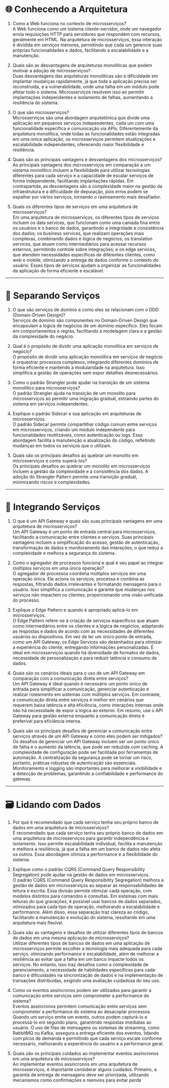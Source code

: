 # 🌐 Conhecendo a Arquitetura
1. Como a Web funciona no contexto de microsserviços?  
A Web funciona como um sistema cliente-servidor, onde um navegador envia requisições HTTP para servidores que respondem com recursos, geralmente em HTML. Na arquitetura de microsserviços, essa interação é dividida em serviços menores, permitindo que cada um gerencie suas próprias funcionalidades e dados, facilitando a escalabilidade e a manutenção.

2. Quais são as desvantagens de arquiteturas monolíticas que podem motivar a adoção de microsserviços?  
Duas desvantagens das arquiteturas monolíticas são a dificuldade em implantar mudanças rapidamente, já que toda a aplicação precisa ser reconstruída, e a vulnerabilidade, onde uma falha em um módulo pode afetar todo o sistema. Microsserviços resolvem isso ao permitir implantações independentes e isolamento de falhas, aumentando a resiliência do sistema.

3. O que são microsserviços?  
Microsserviços são uma abordagem arquitetônica que divide uma aplicação em pequenos serviços independentes, cada um com uma funcionalidade específica e comunicação via APIs. Diferentemente da arquitetura monolítica, onde todas as funcionalidades estão integradas em uma única aplicação, os microsserviços permitem atualizações e escalabilidade independentes, oferecendo maior flexibilidade e resiliência.

4. Quais são as principais vantagens e desvantagens dos microsserviços?  
As principais vantagens dos microsserviços em comparação a um sistema monolítico incluem a flexibilidade para utilizar tecnologias diferentes para cada serviço e a capacidade de escalar serviços de forma independente, facilitando implantações rápidas. Em contrapartida, as desvantagens são a complexidade maior na gestão da infraestrutura e a dificuldade de depuração, pois erros podem se espalhar por vários serviços, tornando o rastreamento mais desafiador.

5. Quais os diferentes tipos de serviços em uma arquitetura de microsserviços?  
Em uma arquitetura de microsserviços, os diferentes tipos de serviços incluem os data services, que funcionam como uma camada fina entre os usuários e o banco de dados, garantindo a integridade e consistência dos dados; os business services, que realizam operações mais complexas, combinando dados e lógica de negócios; os translation services, que atuam como intermediários para acessar recursos externos, permitindo controle sobre integrações; e os edge services, que atendem necessidades específicas de diferentes clientes, como web e mobile, otimizando a entrega de dados conforme o contexto do usuário. Esses tipos de serviços ajudam a organizar as funcionalidades da aplicação de forma eficiente e escalável.

---

# 🔄 Separando Serviços
1. O que são serviços de domínio e como eles se relacionam com o DDD (Domain-Driven Design)?  
Serviços de domínio são componentes no Domain-Driven Design que encapsulam a lógica de negócios de um domínio específico. Eles focam em comportamentos e regras, facilitando a modelagem clara e a gestão da complexidade do negócio.

2. Qual é o propósito de dividir uma aplicação monolítica em serviços de negócio?  
O propósito de dividir uma aplicação monolítica em serviços de negócio é orquestrar processos complexos, integrando diferentes domínios de forma eficiente e mantendo a modularidade na arquitetura. Isso simplifica a gestão de operações sem expor detalhes desnecessários.

3. Como o padrão Strangler pode ajudar na transição de um sistema monolítico para microsserviços?  
O padrão Strangler ajuda na transição de um monolito para microsserviços ao permitir uma migração gradual, extraindo partes do sistema em serviços independentes.

4. Explique o padrão Sidecar e sua aplicação em arquiteturas de microsserviços.  
O padrão Sidecar permite compartilhar código comum entre serviços em microsserviços, criando um módulo independente para funcionalidades reutilizáveis, como autenticação ou logs. Essa abordagem facilita a manutenção e atualização do código, refletindo mudanças em todos os serviços que o utilizam.

5. Quais são os principais desafios ao quebrar um monolito em microsserviços e como superá-los?  
Os principais desafios ao quebrar um monolito em microsserviços incluem a gestão da complexidade e a consistência dos dados. A adoção do Strangler Pattern permite uma transição gradual, minimizando riscos e complexidades.

---

# 🔗 Integrando Serviços
1. O que é um API Gateway e quais são suas principais vantagens em uma arquitetura de microsserviços?  
Um API Gateway é um ponto de entrada central para microsserviços, facilitando a comunicação entre clientes e serviços. Suas principais vantagens incluem a simplificação do acesso, gestão de autenticação, transformação de dados e monitoramento das interações, o que reduz a complexidade e melhora a segurança do sistema.

2. Como o agregador de processos funciona e qual é seu papel ao integrar múltiplos serviços em uma única operação?  
O agregador de processos coordena múltiplos serviços em uma operação única. Ele aciona os serviços, processa e combina as respostas, filtrando dados irrelevantes e formatando mensagens para o usuário. Isso simplifica a comunicação e garante que mudanças nos serviços não impactem os clientes, proporcionando uma visão unificada do processo.

3. Explique o Edge Pattern e quando é apropriado aplicá-lo em microsserviços.  
O Edge Pattern refere-se à criação de serviços específicos que atuam como intermediários entre os clientes e a lógica de negócios, adaptando as respostas e dados de acordo com as necessidades de diferentes usuários ou dispositivos. Em vez de ter um único ponto de entrada, como um API Gateway, os Edge Services são desenhados para otimizar a experiência do cliente, entregando informações personalizadas. É ideal em microsserviços quando há diversidade de formatos de dados, necessidade de personalização e para reduzir latência e consumo de dados.

4. Quais são os cenários ideais para o uso de um API Gateway em comparação com a comunicação direta entre serviços?  
Um API Gateway é ideal quando é necessário um ponto único de entrada para simplificar a comunicação, gerenciar autenticação e realizar roteamento em sistemas com múltiplos serviços. Em contraste, a comunicação direta entre serviços é melhor em cenários que requerem baixa latência e alta eficiência, como interações internas onde não há necessidade de expor a lógica ao exterior. Em resumo, use o API Gateway para gestão externa enquanto a comunicação direta é preferível para eficiência interna.

5. Quais são os principais desafios de gerenciar a comunicação entre serviços através de um API Gateway e como eles podem ser mitigados?  
Os desafios de gerenciar um API Gateway incluem ser um ponto único de falha e o aumento da latência, que pode ser reduzida com caching. A complexidade de configuração pode ser facilitada por ferramentas de automação. A centralização da segurança pode se tornar um risco, portanto, práticas robustas de autenticação são essenciais. Monitoramento e logging são importantes para melhorar a visibilidade e a detecção de problemas, garantindo a confiabilidade e performance do gateway.

---

# 🗃 Lidando com Dados
1. Por que é recomendado que cada serviço tenha seu próprio banco de dados em uma arquitetura de microsserviços?  
É recomendado que cada serviço tenha seu próprio banco de dados em uma arquitetura de microsserviços para garantir independência e isolamento. Isso permite escalabilidade individual, facilita a manutenção e melhora a resiliência, já que a falha em um banco de dados não afeta os outros. Essa abordagem otimiza a performance e a flexibilidade do sistema.

2. Explique como o padrão CQRS (Command Query Responsibility Segregation) pode ajudar na gestão de dados em microsserviços.  
O padrão CQRS (Command Query Responsibility Segregation) melhora a gestão de dados em microsserviços ao separar as responsabilidades de leitura e escrita. Essa divisão permite otimizar cada operação, com modelos distintos para comandos e consultas. Em sistemas com mais leituras do que gravações, é possível usar bancos de dados separados, otimizados para cada tipo de operação, melhorando a escalabilidade e performance. Além disso, essa separação traz clareza ao código, facilitando a manutenção e evolução do sistema, resultando em uma arquitetura mais flexível.

3. Quais são as vantagens e desafios de utilizar diferentes tipos de bancos de dados em uma mesma aplicação de microsserviços?  
Utilizar diferentes tipos de bancos de dados em uma aplicação de microsserviços permite escolher a tecnologia mais adequada para cada serviço, otimizando performance e escalabilidade, além de melhorar a resiliência ao evitar que a falha em um banco impacte todos os serviços. No entanto, isso traz desafios como a complexidade de gerenciamento, a necessidade de habilidades específicas para cada banco e dificuldades na sincronização de dados e na implementação de transações distribuídas, exigindo uma avaliação cuidadosa do seu uso.

4. Como os eventos assíncronos podem ser utilizados para garantir a comunicação entre serviços sem comprometer a performance do sistema?  
Eventos assíncronos permitem comunicação entre serviços sem comprometer a performance do sistema ao desacoplar processos. Quando um serviço emite um evento, outros podem capturá-lo e processá-lo em segundo plano, garantindo respostas imediatas ao usuário. O uso de filas de mensagens ou sistemas de streaming, como RabbitMQ ou Kafka, assegura a entrega eficiente dos eventos, lidando com picos de demanda e permitindo que cada serviço escale conforme necessário, melhorando a experiência do usuário e a performance geral.

5. Quais são os principais cuidados ao implementar eventos assíncronos em uma arquitetura de microsserviços?  
Ao implementar eventos assíncronos em uma arquitetura de microsserviços, é importante considerar alguns cuidados. Primeiro, a garantia de entrega de mensagens deve ser priorizada, utilizando mecanismos como confirmações e reenvios para evitar perda

